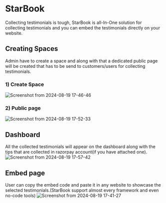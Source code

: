 # StarBook
  Collecting testimonials is tough, StarBook is all-In-One solution for collecting testimonials and you can embed the testimonials directly on your website.
  
## Creating Spaces
   Admin have to create a space and along with that a dedicated public page will be created that has to be send to customers/users for collecting testimonials.
   
  ### 1) Create Space
   ![Screenshot from 2024-08-19 17-46-46](https://github.com/user-attachments/assets/c2533fd1-9bbf-4233-8f39-74793ef7616e)

  ### 2) Public page
   ![Screenshot from 2024-08-19 17-52-33](https://github.com/user-attachments/assets/0bf4e7c5-6129-4fa1-a6d1-7d4eee02d8ce)


    
## Dashboard
  All the collected testimonials will appear on the dashboard along with the tips that are collected in razorpay account(if you have attached one).
   ![Screenshot from 2024-08-19 17-57-42](https://github.com/user-attachments/assets/358fca08-a704-4608-9f7b-30ba8e1c7b76)


## Embed page
   User can copy the embed code and paste it in any website to showcase the selected testimonials.(StarBook support almost every framework and even no-code tools)
![Screenshot from 2024-08-19 17-41-27](https://github.com/user-attachments/assets/ca56ec6b-6080-4a2b-a62c-0b376f41f16d)
